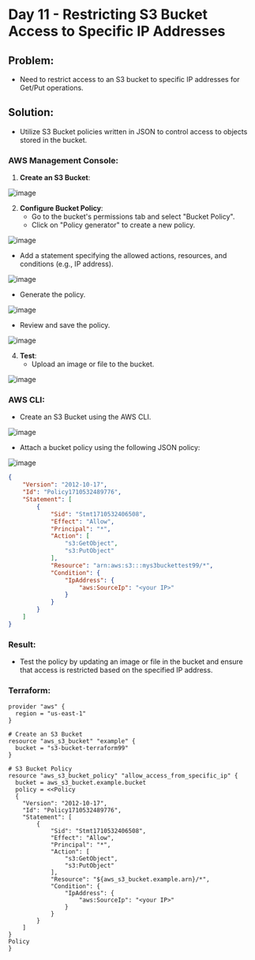 # Day 11 - Restricting S3 Bucket Access to Specific IP Addresses

## Problem:
- Need to restrict access to an S3 bucket to specific IP addresses for Get/Put operations.

## Solution:
- Utilize S3 Bucket policies written in JSON to control access to objects stored in the bucket.

### AWS Management Console:
1. **Create an S3 Bucket**:

![image](https://github.com/DDMateus/100DaysofDevOps/assets/88774178/2a9f0d0c-346c-42fd-b94d-368cbeac78a4)

2. **Configure Bucket Policy**:
   - Go to the bucket's permissions tab and select "Bucket Policy".
   - Click on "Policy generator" to create a new policy.

![image](https://github.com/DDMateus/100DaysofDevOps/assets/88774178/9f5e9ea4-2fc5-44df-ad2b-f52fcbc47620)

   - Add a statement specifying the allowed actions, resources, and conditions (e.g., IP address).
 
![image](https://github.com/DDMateus/100DaysofDevOps/assets/88774178/7dfbff51-8625-42f0-a99e-ac047c5d5ba9)

   - Generate the policy.

![image](https://github.com/DDMateus/100DaysofDevOps/assets/88774178/8749cd9b-0d42-4308-a6d2-14023c1c8201)
  
   - Review and save the policy.

![image](https://github.com/DDMateus/100DaysofDevOps/assets/88774178/45872036-aab0-420d-9d63-5a7d3a82c7f7)

4. **Test**:
   - Upload an image or file to the bucket.

 ![image](https://github.com/DDMateus/100DaysofDevOps/assets/88774178/501c030d-9b51-48b0-888a-3a9955f15059)

### AWS CLI:
- Create an S3 Bucket using the AWS CLI.

![image](https://github.com/DDMateus/100DaysofDevOps/assets/88774178/eac95934-7abe-4d01-9115-469b579bd550)

- Attach a bucket policy using the following JSON policy:

![image](https://github.com/DDMateus/100DaysofDevOps/assets/88774178/31c7077d-bd19-4e9d-98b3-c83bb53f1c19)

```json
{
    "Version": "2012-10-17",
    "Id": "Policy1710532489776",
    "Statement": [
        {
            "Sid": "Stmt1710532406508",
            "Effect": "Allow",
            "Principal": "*",
            "Action": [
                "s3:GetObject",
                "s3:PutObject"
            ],
            "Resource": "arn:aws:s3:::mys3buckettest99/*",
            "Condition": {
                "IpAddress": {
                    "aws:SourceIp": "<your IP>"
                }
            }
        }
    ]
}
```

### Result:
- Test the policy by updating an image or file in the bucket and ensure that access is restricted based on the specified IP address.

### Terraform:
```hcl
provider "aws" {
  region = "us-east-1"
}

# Create an S3 Bucket 
resource "aws_s3_bucket" "example" {
  bucket = "s3-bucket-terraform99"
}

# S3 Bucket Policy
resource "aws_s3_bucket_policy" "allow_access_from_specific_ip" {
  bucket = aws_s3_bucket.example.bucket
  policy = <<Policy
  {
    "Version": "2012-10-17",
    "Id": "Policy1710532489776",
    "Statement": [
        {
            "Sid": "Stmt1710532406508",
            "Effect": "Allow",
            "Principal": "*",
            "Action": [
                "s3:GetObject",
                "s3:PutObject"
            ],
            "Resource": "${aws_s3_bucket.example.arn}/*",
            "Condition": {
                "IpAddress": {
                    "aws:SourceIp": "<your IP>"
                }
            }
        }
    ]
}
Policy
}
```

